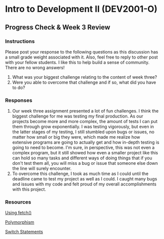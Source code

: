 # Intro to Development II (DEV2001-O)

## Progress Check & Week 3 Review

### Instructions

Please post your response to the following questions as this discussion has a small grade weight associated with it. Also, feel free to reply to other post with your fellow students. I like this to help build a sense of community. There are no wrong answers!

1. What was your biggest challenge relating to the content of week three?
2. Were you able to overcome that challenge and if so, what did you have to do?

### Responses

1. Our week three assignment presented a lot of fun challenges. I think the biggest challenge for me was testing my final production. As our projects become more and more complex, the amount of tests I can put them through grow exponentially. I was testing vigorously, but even in the latter stages of my testing, I still stumbled upon bugs or issues, no matter how small or big they were, which made me realize how extensive programs are going to actually get and how in-depth testing is going to need to become. I'm sure, in perspective, this was not even a complex program, but it still showed how even a smaller project like this can hold so many tasks and different ways of doing things that if you don't test them all, you will miss a bug or issue that someone else down the line will surely encounter.
2. To overcome this challenge, I took as much time as I could until the deadline came to test my project as well as I could. I caught many bugs and issues with my code and felt proud of my overall accomplishments with this project.

### Resources

[Using fetch()](https://developer.mozilla.org/en-US/docs/Web/API/Fetch_API/Using_Fetch)

[Polymorphism](https://en.wikipedia.org/wiki/Polymorphism_(computer_science))

[Switch Statements](https://developer.mozilla.org/en-US/docs/Web/JavaScript/Reference/Statements/switch)